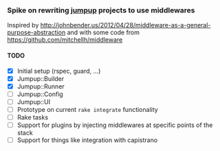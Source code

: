 ### Spike on rewriting [jumpup](https://github.com/Helabs/jumpup) projects to use middlewares

Inspired by http://johnbender.us/2012/04/28/middleware-as-a-general-purpose-abstraction
and with some code from https://github.com/mitchellh/middleware

#### TODO

- [x] Initial setup (rspec, guard, ...)
- [x] Jumpup::Builder
- [x] Jumpup::Runner
- [ ] Jumpup::Config
- [ ] Jumpup::UI
- [ ] Prototype on current `rake integrate` functionality
- [ ] Rake tasks
- [ ] Support for plugins by injecting middlewares at specific points of the stack
- [ ] Support for things like integration with capistrano
